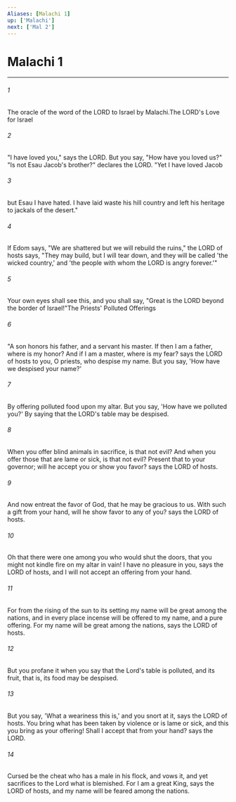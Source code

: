 ```yaml
---
Aliases: [Malachi 1]
up: ['Malachi']
next: ['Mal 2']
---
```

# Malachi 1

***

 

###### 1 
The oracle of the word of the LORD to Israel by Malachi.The LORD's Love for Israel
 
 

###### 2 
"I have loved you," says the LORD. But you say, "How have you loved us?" "Is not Esau Jacob's brother?" declares the LORD. "Yet I have loved Jacob 
 

###### 3 
but Esau I have hated. I have laid waste his hill country and left his heritage to jackals of the desert." 
 

###### 4 
If Edom says, "We are shattered but we will rebuild the ruins," the LORD of hosts says, "They may build, but I will tear down, and they will be called 'the wicked country,' and 'the people with whom the LORD is angry forever.'" 
 

###### 5 
Your own eyes shall see this, and you shall say, "Great is the LORD beyond the border of Israel!"The Priests' Polluted Offerings
 
 

###### 6 
"A son honors his father, and a servant his master. If then I am a father, where is my honor? And if I am a master, where is my fear? says the LORD of hosts to you, O priests, who despise my name. But you say, 'How have we despised your name?' 
 

###### 7 
By offering polluted food upon my altar. But you say, 'How have we polluted you?' By saying that the LORD's table may be despised. 
 

###### 8 
When you offer blind animals in sacrifice, is that not evil? And when you offer those that are lame or sick, is that not evil? Present that to your governor; will he accept you or show you favor? says the LORD of hosts. 
 

###### 9 
And now entreat the favor of God, that he may be gracious to us. With such a gift from your hand, will he show favor to any of you? says the LORD of hosts. 
 

###### 10 
Oh that there were one among you who would shut the doors, that you might not kindle fire on my altar in vain! I have no pleasure in you, says the LORD of hosts, and I will not accept an offering from your hand. 
 

###### 11 
For from the rising of the sun to its setting my name will be great among the nations, and in every place incense will be offered to my name, and a pure offering. For my name will be great among the nations, says the LORD of hosts. 
 

###### 12 
But you profane it when you say that the Lord's table is polluted, and its fruit, that is, its food may be despised. 
 

###### 13 
But you say, 'What a weariness this is,' and you snort at it, says the LORD of hosts. You bring what has been taken by violence or is lame or sick, and this you bring as your offering! Shall I accept that from your hand? says the LORD. 
 

###### 14 
Cursed be the cheat who has a male in his flock, and vows it, and yet sacrifices to the Lord what is blemished. For I am a great King, says the LORD of hosts, and my name will be feared among the nations.
 
